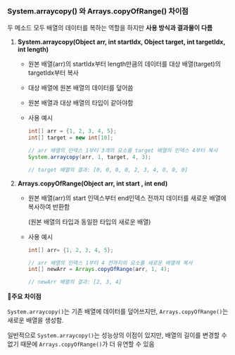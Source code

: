 ### System.arraycopy() 와 Arrays.copyOfRange()  차이점

두 메소드 모두 배열의 데이터를 복하는 역할을 하지만 **사용 방식과 결과물이 다름**

1. **System.arraycopy(Object arr, int startIdx, Object target, int targetIdx, int length)**
    - 원본 배열(arr)의 startIdx부터 length만큼의 데이터를 대상 배열(target)의 targetIdx부터 복사
    - 대상 배열에 원본 배열의 데이터를 덮어씀
    - 원본 배열과 대상 배열의 타입이 같아야함
    - 사용 예시
        
        ```java
        int[] arr = {1, 2, 3, 4, 5};
        int[] target = new int[10];
        
        // arr 배열의 인덱스 1부터 3개의 요소를 target 배열의 인덱스 4부터 복사
        System.arraycopy(arr, 1, target, 4, 3);
        
        // target 배열의 결과: [0, 0, 0, 0, 2, 3, 4, 0, 0, 0]
        ```
        
2. **Arrays.copyOfRange(Object arr, int start , int end)**
    - 원본 배열(arr)의  start 인덱스부터 end인덱스 전까지 데이터를 새로운 배열에 복사하여 반환함
        
        (원본 배열의 타입과 동일한 타입의 새로운 배열)
        
    - 사용 예시
        
        ```java
        int[] arr= {1, 2, 3, 4, 5};
        
        // arr 배열의 인덱스 1부터 4 전까지의 요소를 새로운 배열에 복사
        int[] newArr = Arrays.copyOfRange(arr, 1, 4);
        
        // newArr 배열의 결과: [2, 3, 4]
        ```
        

💫**주요  차이점** 

`System.arraycopy()`는 기존 배열에 데이터를 덮어쓰지만, `Arrays.copyOfRange()`는 새로운 배열을 생성함. 

일반적으로 `System.arraycopy()`는 성능상의 이점이 있지만, 배열의 길이를 변경할 수 없기 때문에 `Arrays.copyOfRange()`가 더 유연할 수 있음
